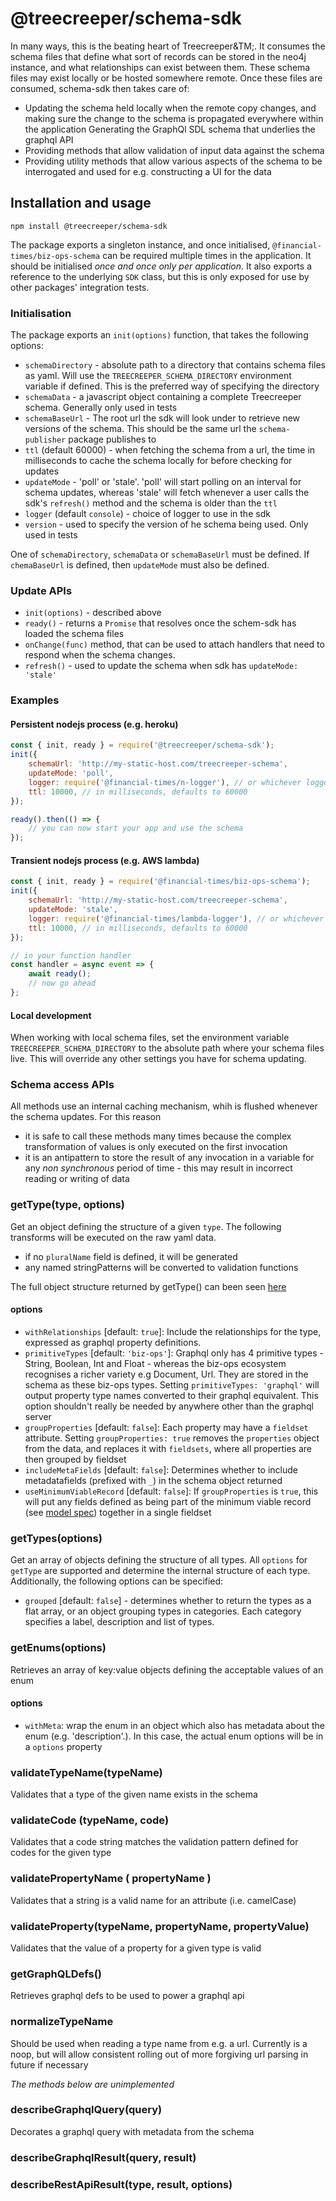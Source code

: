 # @treecreeper/schema-sdk

In many ways, this is the beating heart of Treecreeper&TM;. It consumes the schema files that define what sort of records can be stored in the neo4j instance, and what relationships can exist between them. These schema files may exist locally or be hosted somewhere remote. Once these files are consumed, schema-sdk then takes care of:

-   Updating the schema held locally when the remote copy changes, and making sure the change to the schema is propagated everywhere within the application
    Generating the GraphQl SDL schema that underlies the graphql API
-   Providing methods that allow validation of input data against the schema
-   Providing utility methods that allow various aspects of the schema to be interrogated and used for e.g. constructing a UI for the data

## Installation and usage

`npm install @treecreeper/schema-sdk`

The package exports a singleton instance, and once initialised, `@financial-times/biz-ops-schema` can be required multiple times in the application. It should be initialised _once and once only per application_. It also exports a reference to the underlying `SDK` class, but this is only exposed for use by other packages' integration tests.

### Initialisation

The package exports an `init(options)` function, that takes the following options:

-   `schemaDirectory` - absolute path to a directory that contains schema files as yaml. Will use the `TREECREEPER_SCHEMA_DIRECTORY` environment variable if defined. This is the preferred way of specifying the directory
-   `schemaData` - a javascript object containing a complete Treecreeper schema. Generally only used in tests
-   `schemaBaseUrl` - The root url the sdk will look under to retrieve new versions of the schema. This should be the same url the `schema-publisher` package publishes to
-   `ttl` (default 60000) - when fetching the schema from a url, the time in milliseconds to cache the schema locally for before checking for updates
-   `updateMode` - 'poll' or 'stale'. 'poll' will start polling on an interval for schema updates, whereas 'stale' will fetch whenever a user calls the sdk's `refresh()` method and the schema is older than the `ttl`
-   `logger` (default `console`) - choice of logger to use in the sdk
-   `version` - used to specify the version of he schema being used. Only used in tests

One of `schemaDirectory`, `schemaData` or `schemaBaseUrl` must be defined. If `chemaBaseUrl` is defined, then `updateMode` must also be defined.

### Update APIs

-   `init(options)` - described above
-   `ready()` - returns a `Promise` that resolves once the schem-sdk has loaded the schema files
-   `onChange(func)` method, that can be used to attach handlers that need to respond when the schema changes.
-   `refresh()` - used to update the schema when sdk has `updateMode: 'stale'`

### Examples

#### Persistent nodejs process (e.g. heroku)

```js
const { init, ready } = require('@treecreeper/schema-sdk');
init({
	schemaUrl: 'http://my-static-host.com/treecreeper-schema',
	updateMode: 'poll',
	logger: require('@financial-times/n-logger'), // or whichever logger you prefer
	ttl: 10000, // in milliseconds, defaults to 60000
});

ready().then(() => {
	// you can now start your app and use the schema
});
```

#### Transient nodejs process (e.g. AWS lambda)

```js
const { init, ready } = require('@financial-times/biz-ops-schema');
init({
	schemaUrl: 'http://my-static-host.com/treecreeper-schema',
	updateMode: 'stale',
	logger: require('@financial-times/lambda-logger'), // or whichever logger you prefer
	ttl: 10000, // in milliseconds, defaults to 60000
});

// in your function handler
const handler = async event => {
	await ready();
	// now go ahead
};
```

#### Local development

When working with local schema files, set the environment variable `TREECREEPER_SCHEMA_DIRECTORY` to the absolute path where your schema files live. This will override any other settings you have for schema updating.

### Schema access APIs

All methods use an internal caching mechanism, whih is flushed whenever the schema updates. For this reason

-   it is safe to call these methods many times because the complex transformation of values is only executed on the first invocation
-   it is an antipattern to store the result of any invocation in a variable for any _non synchronous_ period of time - this may result in incorrect reading or writing of data

### getType(type, options)

Get an object defining the structure of a given `type`. The following transforms will be executed on the raw yaml data.

-   if no `pluralName` field is defined, it will be generated
-   any named stringPatterns will be converted to validation functions

The full object structure returned by getType() can been seen [here](GETTYPE.md)

#### options

-   `withRelationships` [default: `true`]: Include the relationships for the type, expressed as graphql property definitions.
-   `primitiveTypes` [default: `'biz-ops'`]: Graphql only has 4 primitive types - String, Boolean, Int and Float - whereas the biz-ops ecosystem recognises a richer variety e.g Document, Url. They are stored in the schema as these biz-ops types. Setting `primitiveTypes: 'graphql'` will output property type names converted to their graphql equivalent. This option shouldn't really be needed by anywhere other than the graphql server
-   `groupProperties` [default: `false`]: Each property may have a `fieldset` attribute. Setting `groupProperties: true` removes the `properties` object from the data, and replaces it with `fieldsets`, where all properties are then grouped by fieldset
-   `includeMetaFields` [default: `false`]: Determines whether to include metadatafields (prefixed with `_`) in the schema object returned
-   `useMinimumViableRecord` [default: `false`]: If `groupProperties` is `true`, this will put any fields defined as being part of the minimum viable record (see [model spec](MODEL_SPECIFICATION.md#types)) together in a single fieldset

### getTypes(options)

Get an array of objects defining the structure of all types. All `options` for `getType` are supported and determine the internal structure of each type. Additionally, the following options can be specified:

-   `grouped` [default: `false`] - determines whether to return the types as a flat array, or an object grouping types in categories. Each category specifies a label, description and list of types.

### getEnums(options)

Retrieves an array of key:value objects defining the acceptable values of an enum

#### options

-   `withMeta`: wrap the enum in an object which also has metadata about the enum (e.g. 'description'.). In this case, the actual enum options will be in a `options` property

### validateTypeName(typeName)

Validates that a type of the given name exists in the schema

### validateCode (typeName, code)

Validates that a code string matches the validation pattern defined for codes for the given type

### validatePropertyName ( propertyName )

Validates that a string is a valid name for an attribute (i.e. camelCase)

### validateProperty(typeName, propertyName, propertyValue)

Validates that the value of a property for a given type is valid

### getGraphQLDefs()

Retrieves graphql defs to be used to power a graphql api

### normalizeTypeName

Should be used when reading a type name from e.g. a url. Currently is a noop, but will allow consistent rolling out of more forgiving url parsing in future if necessary

_The methods below are unimplemented_

### describeGraphqlQuery(query)

Decorates a graphql query with metadata from the schema

### describeGraphqlResult(query, result)

### describeRestApiResult(type, result, options)
